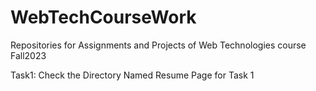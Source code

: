 # WebTechCourseWork
Repositories for Assignments and Projects of Web Technologies course Fall2023

Task1: Check the Directory Named Resume Page for Task 1

